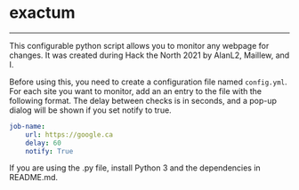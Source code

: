 # exactum

---

This configurable python script allows you to monitor any webpage for changes. It was created during Hack the North 2021 by AlanL2, Maillew, and I.

Before using this, you need to create a configuration file named `config.yml`. For each site you want to monitor, add an an entry to the file with the following format. The delay between checks is in seconds, and a pop-up dialog will be shown if you set notify to true.
```yaml
job-name:
    url: https://google.ca
    delay: 60
    notify: True
```
If you are using the .py file, install Python 3 and the dependencies in README.md.
